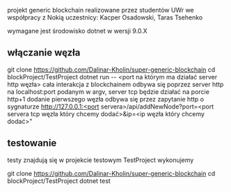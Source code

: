 projekt generic blockchain
realizowane przez studentów UWr we współpracy z Nokią 
uczestnicy: Kacper Osadowski, Taras Tsehenko

wymagane jest środowisko dotnet w wersji 9.0.X

## włączanie węzła

git clone https://github.com/Dalinar-Kholin/super-generic-blockchain
cd blockProject/TestProject
dotnet run -- <port na którym ma działać server http węzła>
cała interakcja z blockchainem odbywa się poprzez server http na localhost:port podanym w argv, server tcp będzie działać na porcie http+1
dodanie pierwszego węzła odbywa się przez zapytanie http o sygnaturze
http://127.0.0.1:<port servera>/api/addNewNode?port=<port servera tcp węzła który chcemy dodać>&ip=<ip węzła który chcemy dodać>"


## testowanie
testy znajdują się w projekcie testowym TestProject
wykonujemy

git clone https://github.com/Dalinar-Kholin/super-generic-blockchain
cd blockProject/TestProject
dotnet test




